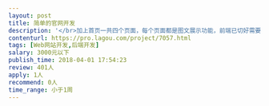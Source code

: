```yaml
---                
layout: post       
title: 简单的官网开发           
description: '</br>加上首页一共四个页面，每个页面都是图文展示功能，前端已切好需要增加个后台，开发语言java或者php都可以，时间比较紧，需要有良好的契约精神</br>'     
contenturl: https://pro.lagou.com/project/7057.html      
tags: [Web网站开发,后端开发]            
salary: 3000元以下          
publish_time: 2018-04-01 17:54:23         
review: 401人                   
apply: 1人                   
recommend: 0人                   
time_range: 小于1周              
---                 
```

